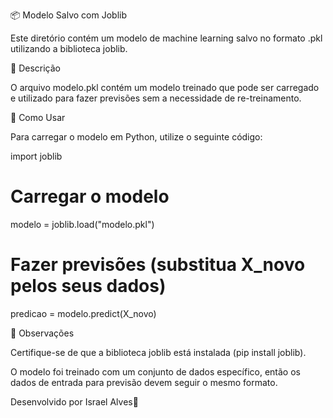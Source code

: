 📦 Modelo Salvo com Joblib

Este diretório contém um modelo de machine learning salvo no formato .pkl utilizando a biblioteca joblib.

📌 Descrição

O arquivo modelo.pkl contém um modelo treinado que pode ser carregado e utilizado para fazer previsões sem a necessidade de re-treinamento.

🚀 Como Usar

Para carregar o modelo em Python, utilize o seguinte código:

import joblib

# Carregar o modelo
modelo = joblib.load("modelo.pkl")

# Fazer previsões (substitua X_novo pelos seus dados)
predicao = modelo.predict(X_novo)

📜 Observações

Certifique-se de que a biblioteca joblib está instalada (pip install joblib).

O modelo foi treinado com um conjunto de dados específico, então os dados de entrada para previsão devem seguir o mesmo formato.

Desenvolvido por Israel Alves🚀

